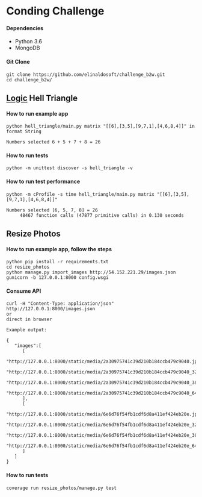 # Conding Challenge

#### Dependencies
- Python 3.6
- MongoDB

#### Git Clone
    git clone https://github.com/elinaldosoft/challenge_b2w.git
    cd challenge_b2w/

## [Logic](hell_triangle) Hell Triangle
#### How to run example app
    python hell_triangle/main.py matrix "[[6],[3,5],[9,7,1],[4,6,8,4]]" in format String

    Numbers selected 6 + 5 + 7 + 8 = 26

#### How to run tests
    python -m unittest discover -s hell_triangle -v

#### How to run test performance
    python -m cProfile -s time hell_triangle/main.py matrix "[[6],[3,5],[9,7,1],[4,6,8,4]]"

    Numbers selected [6, 5, 7, 8] = 26
         48467 function calls (47877 primitive calls) in 0.130 seconds


## Resize Photos
#### How to run example app, follow the steps
    python pip install -r requirements.txt
    cd resize_photos
    python manage.py import_images http://54.152.221.29/images.json
    gunicorn -b 127.0.0.1:8000 config.wsgi

#### Consume API
    curl -H "Content-Type: application/json" http://127.0.0.1:8000/images.json
    or
    direct in browser

    Example output:

    {
       "images":[
          [
             "http://127.0.0.1:8000/static/media/2a30975741c39d210b184ccb479c9040.jpg",
             "http://127.0.0.1:8000/static/media/2a30975741c39d210b184ccb479c9040_320_240.jpg",
             "http://127.0.0.1:8000/static/media/2a30975741c39d210b184ccb479c9040_384_288.jpg",
             "http://127.0.0.1:8000/static/media/2a30975741c39d210b184ccb479c9040_640_480.jpg"
          ],
          [
             "http://127.0.0.1:8000/static/media/6e6d76f54fb1cdf6d8a411ef424eb20e.jpg",
             "http://127.0.0.1:8000/static/media/6e6d76f54fb1cdf6d8a411ef424eb20e_320_240.jpg",
             "http://127.0.0.1:8000/static/media/6e6d76f54fb1cdf6d8a411ef424eb20e_384_288.jpg",
             "http://127.0.0.1:8000/static/media/6e6d76f54fb1cdf6d8a411ef424eb20e_640_480.jpg"
          ]
       ]
    }


#### How to run tests
    coverage run resize_photos/manage.py test
